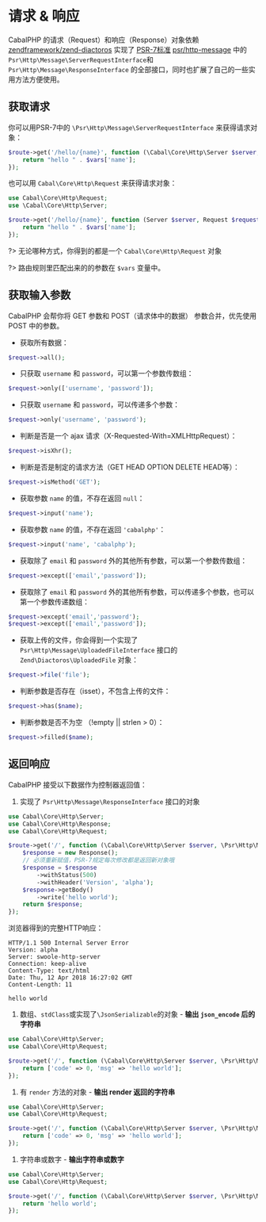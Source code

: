 # 请求 & 响应


CabalPHP 的请求（Request）和响应（Response）对象依赖 [zendframework/zend-diactoros](https://github.com/zendframework/zend-diactoros) 实现了 [PSR-7标准](http://www.php-fig.org/psr/psr-7/) [psr/http-message](https://github.com/php-fig/http-message)  中的 `Psr\Http\Message\ServerRequestInterface`和`Psr\Http\Message\ResponseInterface` 的全部接口，同时也扩展了自己的一些实用方法方便使用。


## 获取请求

你可以用PSR-7中的 `\Psr\Http\Message\ServerRequestInterface` 来获得请求对象：
```php
$route->get('/hello/{name}', function (\Cabal\Core\Http\Server $server, \Psr\Http\Message\ServerRequestInterface $request, $vars = []) {
    return "hello " . $vars['name'];
});
```

也可以用 `Cabal\Core\Http\Request` 来获得请求对象：
```php
use Cabal\Core\Http\Request;
use \Cabal\Core\Http\Server;

$route->get('/hello/{name}', function (Server $server, Request $request, $vars = []) {
    return "hello " . $vars['name'];
});
```

?> 无论哪种方式，你得到的都是一个 `Cabal\Core\Http\Request` 对象

?> 路由规则里匹配出来的的参数在 `$vars` 变量中。


## 获取输入参数

CabalPHP 会帮你将 GET 参数和 POST（请求体中的数据） 参数合并，优先使用 POST 中的参数。

* 获取所有数据：
```php
$request->all();
```

* 只获取 `username` 和 `password`，可以第一个参数传数组：
```php
$request->only(['username', 'password']);
```

* 只获取 `username` 和 `password`，可以传递多个参数：
```php
$request->only('username', 'password');  
```

* 判断是否是一个 ajax 请求（X-Requested-With=XMLHttpRequest）：
```php
$request->isXhr();
```

* 判断是否是制定的请求方法（GET HEAD OPTION DELETE HEAD等）：
```php
$request->isMethod('GET'); 
```

* 获取参数 `name` 的值，不存在返回 `null`：
```php
$request->input('name');
```

* 获取参数 `name` 的值，不存在返回 `'cabalphp'`：
```php
$request->input('name', 'cabalphp');
```


* 获取除了 `email` 和 `password` 外的其他所有参数，可以第一个参数传数组：
```php
$request->except(['email','password']); 
```

* 获取除了 `email` 和 `password` 外的其他所有参数，可以传递多个参数，也可以第一个参数传递数组：
```php
$request->except('email','password'); 
$request->except(['email','password']); 
```

* 获取上传的文件，你会得到一个实现了 `Psr\Http\Message\UploadedFileInterface` 接口的 `Zend\Diactoros\UploadedFile` 对象：
```php
$request->file('file');  
```
* 判断参数是否存在（isset），不包含上传的文件：
```php
$request->has($name);
```

* 判断参数是否不为空 （!empty || strlen > 0）：
```php
$request->filled($name);
```


## 返回响应

CabalPHP 接受以下数据作为控制器返回值：

1. 实现了 `Psr\Http\Message\ResponseInterface` 接口的对象

```php
use Cabal\Core\Http\Server;
use Cabal\Core\Http\Response;
use Cabal\Core\Http\Request;

$route->get('/', function (\Cabal\Core\Http\Server $server, \Psr\Http\Message\ServerRequestInterface $request, $vars = []) {
    $response = new Response();
    // 必须重新赋值，PSR-7规定每次修改都是返回新对象哦
    $response = $response
        ->withStatus(500)
        ->withHeader('Version', 'alpha');
    $response->getBody()
        ->write('hello world');
    return $response;
});
```

浏览器得到的完整HTTP响应：

    HTTP/1.1 500 Internal Server Error
    Version: alpha
    Server: swoole-http-server
    Connection: keep-alive
    Content-Type: text/html
    Date: Thu, 12 Apr 2018 16:27:02 GMT
    Content-Length: 11

    hello world

1. 数组、`stdClass`或实现了`\JsonSerializable`的对象 - **输出 `json_encode` 后的字符串**

```php
use Cabal\Core\Http\Server;
use Cabal\Core\Http\Request;

$route->get('/', function (\Cabal\Core\Http\Server $server, \Psr\Http\Message\ServerRequestInterface $request, $vars = []) {
    return ['code' => 0, 'msg' => 'hello world'];
});
```

1. 有 `render` 方法的对象 - **输出 render 返回的字符串**

```php
use Cabal\Core\Http\Server;
use Cabal\Core\Http\Request;

$route->get('/', function (\Cabal\Core\Http\Server $server, \Psr\Http\Message\ServerRequestInterface $request, $vars = []) {
    return ['code' => 0, 'msg' => 'hello world'];
});
```

1. 字符串或数字 - **输出字符串或数字**

```php
use Cabal\Core\Http\Server;
use Cabal\Core\Http\Request;

$route->get('/', function (\Cabal\Core\Http\Server $server, \Psr\Http\Message\ServerRequestInterface $request, $vars = []) {
    return 'hello world';
});
```